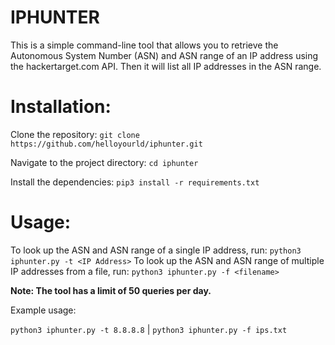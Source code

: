 # IPHUNTER
This is a simple command-line tool that allows you to retrieve the Autonomous System Number (ASN) and ASN range of an IP address using the hackertarget.com API. Then it will list all IP addresses in the ASN range.

# Installation:

Clone the repository: `git clone https://github.com/helloyourld/iphunter.git`

Navigate to the project directory: `cd iphunter`

Install the dependencies: `pip3 install -r requirements.txt`

# Usage:

To look up the ASN and ASN range of a single IP address, run: `python3 iphunter.py -t <IP Address>`
To look up the ASN and ASN range of multiple IP addresses from a file, run: `python3 iphunter.py -f <filename>`

**Note: The tool has a limit of 50 queries per day.**

Example usage:

`python3 iphunter.py -t 8.8.8.8` | `python3 iphunter.py -f ips.txt`


